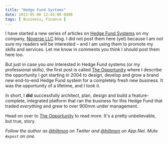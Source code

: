 ```yaml
---
title: "Hedge Fund Systems"
date: 2013-05-06 12:45:00-0400
tags: [ Business, Finance ]
---
```


I have started a new series of articles on [Hedge Fund Systems](http://www.noverse.com/blog/categories/hedge-fund-systems/) on my company, [Noverse LLC](http://www.noverse.com/) blog.  <span class="light">I did not post them here (yet) because I am not sure my readers will be interested – and I am using them to promote my skills and services. Let me know in comments you think I should post them here too.</span>

But just in case you *are* interested in Hedge Fund systems (or my professional skills), the first post is called [The Opportunity](http://www.noverse.com/blog/2013/05/the-opportunity/) where I describe the opportunity I got starting in 2004 to design, develop and grow a brand new end-to-end Hedge Fund system for a completely fresh new business. It was the opportunity of a lifetime, and I took it.

In short, I **did** successfully architect, plan, design and build a feature-complete, integrated platform that ran the business for this Hedge Fund that traded *everything* and grew to over 900mm under management.

Head on over to [The Opportunity](http://www.noverse.com/blog/2013/05/the-opportunity/) to read more. It's a pretty unbelievable, but true, story.

*Follow the author as [@hiltmon](https://twitter.com/hiltmon) on Twitter and [@hiltmon](http://alpha.app.net/hiltmon) on App.Net. Mute `#xpost` on one.*
